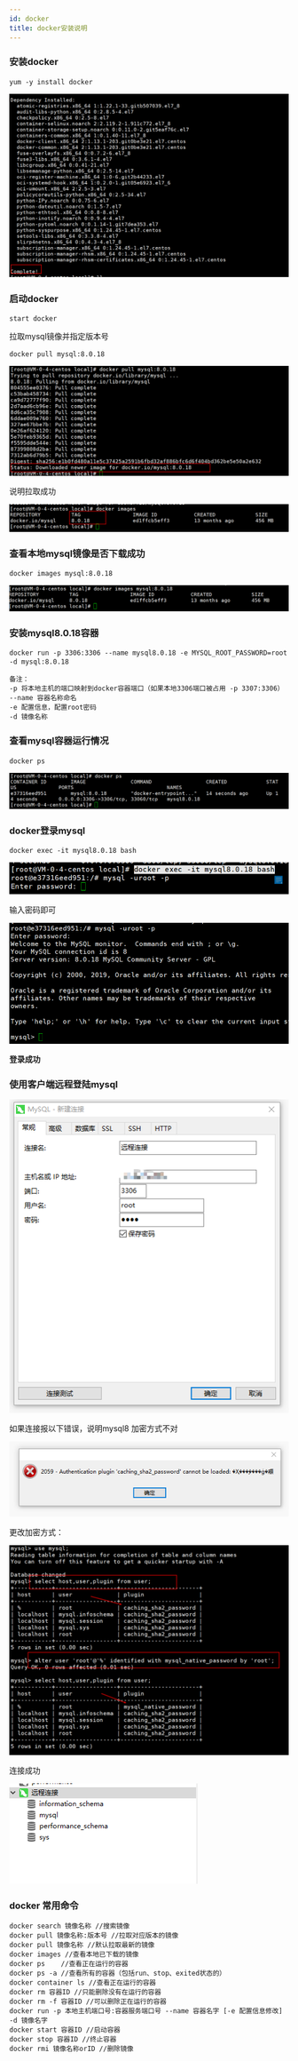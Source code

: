 ```yaml
---
id: docker
title: docker安装说明
---
```


### 安装docker

```
yum -y install docker
```

![image-20210216225902367](docker.assets/image-20210216225902367.png)

### 启动docker

```
start docker
```

拉取mysql镜像并指定版本号

```
docker pull mysql:8.0.18
```

![image-20210216230508119](docker.assets/image-20210216230508119.png)

说明拉取成功

![image-20210216230558131](docker.assets/image-20210216230558131.png)

### 查看本地mysql镜像是否下载成功

```
docker images mysql:8.0.18
```

![image-20210216230810380](docker.assets/image-20210216230810380.png)

### 安装mysql8.0.18容器

```
docker run -p 3306:3306 --name mysql8.0.18 -e MYSQL_ROOT_PASSWORD=root -d mysql:8.0.18
```

```
备注：
-p 将本地主机的端口映射到docker容器端口（如果本地3306端口被占用 -p 3307:3306）
--name 容器名称命名
-e 配置信息，配置root密码
-d 镜像名称
```

###  查看mysql容器运行情况 

```
docker ps
```

![image-20210216231525158](docker.assets/image-20210216231525158.png)

###  docker登录mysql 

```
docker exec -it mysql8.0.18 bash
```

![image-20210216231812581](docker.assets/image-20210216231812581.png)

输入密码即可

![image-20210216231902008](docker.assets/image-20210216231902008.png)

**登录成功**

### 使用客户端远程登陆mysql

![image-20210216232234174](docker.assets/image-20210216232234174.png)

如果连接报以下错误，说明mysql8 加密方式不对

![image-20210216232512556](docker.assets/image-20210216232512556.png)

更改加密方式：

![image-20210216232754174](docker.assets/image-20210216232754174.png)

连接成功

![image-20210216232834325](docker.assets/image-20210216232834325.png)



### docker 常用命令

```
docker search 镜像名称 //搜索镜像
docker pull 镜像名称:版本号 //拉取对应版本的镜像
docker pull 镜像名称 //默认拉取最新的镜像
docker images //查看本地已下载的镜像
docker ps    //查看正在运行的容器
docker ps -a //查看所有的容器（包括run、stop、exited状态的）
docker container ls //查看正在运行的容器
docker rm 容器ID //只能删除没有在运行的容器
docker rm -f 容器ID //可以删除正在运行的容器
docker run -p 本地主机端口号:容器服务端口号 --name 容器名字 [-e 配置信息修改] -d 镜像名字
docker start 容器ID //启动容器
docker stop 容器ID //终止容器
docker rmi 镜像名称orID //删除镜像
```

